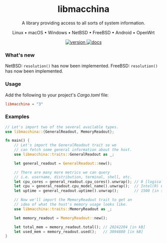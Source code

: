 <div align="center">
<h1>libmacchina</h1>

A library providing access to all sorts of system information.

Linux • macOS • Windows • NetBSD • FreeBSD • Android • OpenWrt

<a href="https://crates.io/crates/libmacchina">
    <img src="https://img.shields.io/crates/v/libmacchina" alt="version" />
</a>

<a href="https://docs.rs/crate/libmacchina/">
    <img src="https://docs.rs/libmacchina/badge.svg" alt="docs" />
</a>

</div>

### What's new

NetBSD: `resolution()` has now been implemented.
FreeBSD: `resolution()` has now been implemented.

### Usage

Add the following to your project's _Cargo.toml_ file:

```toml
libmacchina = "3"
```

### Examples

```rust
// Let's import two of the several available types.
use libmacchina::{GeneralReadout, MemoryReadout};

fn main() {
    // Let's import the GeneralReadout trait so we
    // can fetch some general information about the host.
    use libmacchina::traits::GeneralReadout as _;

    let general_readout = GeneralReadout::new();

    // There are many more metrics we can query
    // i.e. username, distribution, terminal, shell, etc.
    let cpu_cores = general_readout.cpu_cores().unwrap(); // 8 [logical cores]
    let cpu = general_readout.cpu_model_name().unwrap();  // Intel(R) Core(TM) i5-8265U CPU @ 1.60GHz
    let uptime = general_readout.uptime().unwrap();       // 1500 [in seconds]

    // Now we'll import the MemoryReadout trait to get an
    // idea of what the host's memory usage looks like.
    use libmacchina::traits::MemoryReadout as _;

    let memory_readout = MemoryReadout::new();

    let total_mem = memory_readout.total(); // 20242204 [in kB]
    let used_mem = memory_readout.used();   // 3894880 [in kB]
}

```
